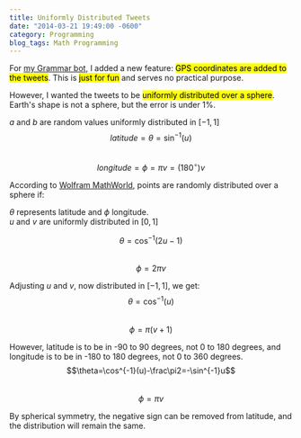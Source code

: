 ```yaml
---
title: Uniformly Distributed Tweets
date: "2014-03-21 19:49:00 -0600"
category: Programming
blog_tags: Math Programming
---
```

For [my Grammar bot](https://victorz.ca/bots/grammar), I added a new feature: <mark>GPS coordinates are added to the tweets</mark>. This is <mark>just for fun</mark> and serves no practical purpose.

However, I wanted the tweets to be <mark>uniformly distributed over a sphere</mark>. Earth's shape is not a sphere, but the error is under 1%.

$a$ and $b$ are random values uniformly distributed in $[-1,1]$
$$latitude=\theta=\sin^{-1}(u)$$  
$$longitude=\phi=\pi v=(180^{\circ}) v$$

<!--more-->

According to [Wolfram MathWorld](https://mathworld.wolfram.com/SpherePointPicking.html), points are randomly distributed over a sphere if:

$\theta$ represents latitude and $\phi$ longitude.  
$u$ and $v$ are uniformly distributed in $[0,1]$

$$\theta=\cos^{-1}(2u-1)$$  
$$\phi=2\pi v$$

Adjusting $u$ and $v$, now distributed in $[-1,1]$, we get:
$$\theta=\cos^{-1}(u)$$  
$$\phi=\pi (v + 1)$$

However, latitude is to be in -90 to 90 degrees, not 0 to 180 degrees, and longitude is to be in -180 to 180 degrees, not 0 to 360 degrees.
$$\theta=\cos^{-1}(u)-\frac\pi2=-\sin^{-1}u$$  
$$\phi=\pi v$$

By spherical symmetry, the negative sign can be removed from latitude, and the distribution will remain the same.
